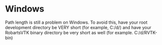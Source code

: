 # Windows

Path length is still a problem on Windows. To avoid this, have your root development directory be VERY short (for example, C:/d/) and have your RobartsVTK binary directory be very short as well (for example. C:/d/RVTK-bin)